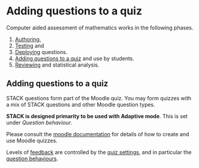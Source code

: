 # Adding questions to a quiz

Computer aided assessment of mathematics works in the following phases.

1. [Authoring](../Authoring/index.md),
2. [Testing](Testing.md) and 
3. [Deploying](Deploying.md) questions.
4. [Adding questions to a quiz](Quiz.md) and use by students.
5. [Reviewing](Reviewing.md) and statistical analysis.

## Adding questions to a quiz  ##

STACK questions form part of the Moodle quiz.  You may form quizzes with a mix of STACK questions and other Moodle question types.

**STACK is designed primarity to be used with Adaptive mode**.  This is set under _Question behaviour_.

Please consult the [moodle documentation](http://docs.moodle.org/23/en/Quiz_module) for details of how to create and use Moodle quizzes.

Levels of [feedback](Feedback.md) are controlled by the [quiz settings](http://docs.moodle.org/22/en/Quiz_settings), and in particular the [question behaviours](http://docs.moodle.org/22/en/Question_behaviours).  
